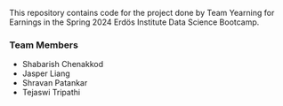 This repository contains code for the project done by Team Yearning for Earnings in the Spring 2024 Erdös Institute Data Science Bootcamp.

### Team Members
- Shabarish Chenakkod
- Jasper Liang
- Shravan Patankar
- Tejaswi Tripathi
